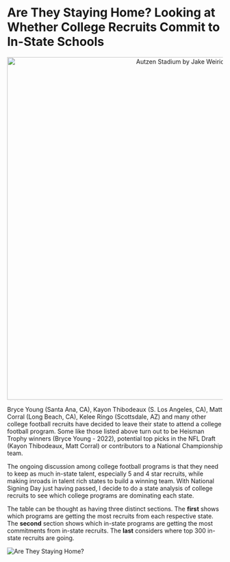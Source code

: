 Are They Staying Home? Looking at Whether College Recruits Commit to
In-State Schools
================

<center>

<img src="https://images.unsplash.com/photo-1506277826-0c67dfa382c6?ixlib=rb-1.2.1&ixid=MnwxMjA3fDB8MHxwaG90by1wYWdlfHx8fGVufDB8fHx8&auto=format&fit=crop&w=2304&q=80" alt="Autzen Stadium by Jake Weirick " width="800"/>

</center>

Bryce Young (Santa Ana, CA), Kayon Thibodeaux (S. Los Angeles, CA), Matt
Corral (Long Beach, CA), Kelee Ringo (Scottsdale, AZ) and many other
college football recruits have decided to leave their state to attend a
college football program. Some like those listed above turn out to be
Heisman Trophy winners (Bryce Young - 2022), potential top picks in the
NFL Draft (Kayon Thibodeaux, Matt Corral) or contributors to a National
Championship team.

The ongoing discussion among college football programs is that they need
to keep as much in-state talent, especially 5 and 4 star recruits, while
making inroads in talent rich states to build a winning team. With
National Signing Day just having passed, I decide to do a state analysis
of college recruits to see which college programs are dominating each
state.

The table can be thought as having three distinct sections. The
**first** shows which programs are getting the most recruits from each
respective state. The **second** section shows which in-state programs
are getting the most commitments from in-state recruits. The **last**
considers where top 300 in-state recruits are going.

![Are They Staying Home?](cfb_recruit_tbl.png)
